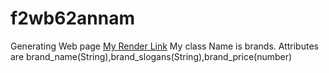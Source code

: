 # f2wb62annam
Generating Web page
[My Render Link](https://f2wb62annam.onrender.com)
My class Name is brands.
Attributes are brand_name(String),brand_slogans(String),brand_price(number)

